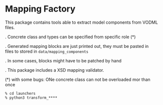 # Mapping Factory

This package contains tools able to extract model components from VODML files.

. Concrete class and types can be specified from specific role (*)

. Generated mapping blocks are just printed out, they must be pasted in files to stored in `data/mapping_components`

. In some cases, blocks might have to be patched by hand

. This package includes a XSD mapping validator.

(*) with some bugs: ONe concrete class can not be overloaded mor than once 

```shell
% cd launchers
% python3 transform_****
```
